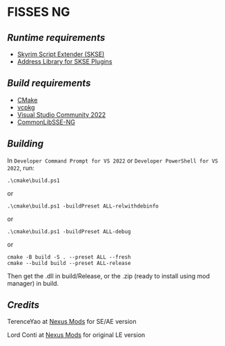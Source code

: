 # **FISSES NG**

## ***Runtime requirements***

- [Skyrim Script Extender (SKSE)](https://skse.silverlock.org/)
- [Address Library for SKSE Plugins](https://www.nexusmods.com/skyrimspecialedition/mods/32444)

## ***Build requirements***

- [CMake](https://cmake.org/)
- [vcpkg](https://vcpkg.io/en/)
- [Visual Studio Community 2022](https://visualstudio.microsoft.com/vs/community/)
- [CommonLibSSE-NG](https://github.com/CharmedBaryon/CommonLibSSE-NG)

## ***Building***

In `Developer Command Prompt for VS 2022` or `Developer PowerShell for VS 2022`, run:

~~~
.\cmake\build.ps1
~~~

or

~~~
.\cmake\build.ps1 -buildPreset ALL-relwithdebinfo
~~~

or

~~~
.\cmake\build.ps1 -buildPreset ALL-debug
~~~

or

~~~
cmake -B build -S . --preset ALL --fresh
cmake --build build --preset ALL-release
~~~

Then get the .dll in build/Release, or the .zip (ready to install using mod manager) in build.

## ***Credits***

TerenceYao at [Nexus Mods](https://www.nexusmods.com/skyrimspecialedition/mods/13956) for SE/AE version

Lord Conti at [Nexus Mods](https://www.nexusmods.com/skyrim/mods/48265/) for original LE version
